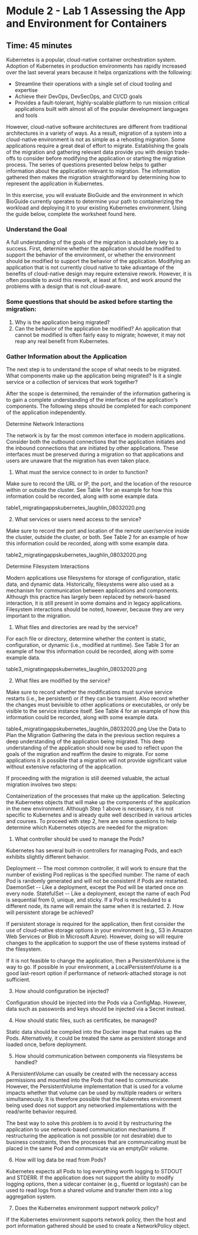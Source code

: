 # Module 2 - Lab 1 Assessing the App and Environment for Containers

## Time: 45 minutes

Kubernetes is a popular, cloud-native container orchestration system. Adoption of Kubernetes in production environments has rapidly increased over the last several years because it helps organizations with the following:

- Streamline their operations with a single set of cloud tooling and expertise
- Achieve their DevOps, DevSecOps, and CI/CD goals
- Provides a fault-tolerant, highly-scalable platform to run mission critical applications built with almost all of the popular development languages and tools

However, cloud-native software architectures are different from traditional architectures in a variety of ways. As a result, migration of a system into a cloud-native environment is not as simple as a rehosting migration. Some applications require a great deal of effort to migrate. Establishing the goals of the migration and gathering relevant data provide you with design trade-offs to consider before modifying the application or starting the migration process. The series of questions presented below helps to gather information about the application relevant to migration. The information gathered then makes the migration straightforward by determining how to represent the application in Kubernetes.

In this exercise, you will evaluate BioGuide and the environment in which BioGuide currently operates to determine your path to containerizing the workload and deploying it to your existing Kubernetes environment. Using the guide below, complete the worksheet found here.

### Understand the Goal

A full understanding of the goals of the migration is absolutely key to a success. First, determine whether the application should be modified to support the behavior of the environment, or whether the environment should be modified to support the behavior of the application. Modifying an application that is not currently cloud native to take advantage of the benefits of cloud-native design may require extensive rework. However, it is often possible to avoid this rework, at least at first, and work around the problems with a design that is not cloud-aware.

### Some questions that should be asked before starting the migration:

1. Why is the application being migrated?
2. Can the behavior of the application be modified? An application that cannot be modified is often fairly easy to migrate; however, it may not reap any real benefit from Kubernetes.

### Gather Information about the Application

The next step is to understand the scope of what needs to be migrated. What components make up the application being migrated? Is it a single service or a collection of services that work together?

After the scope is determined, the remainder of the information gathering is to gain a complete understanding of the interfaces of the application's components. The following steps should be completed for each component of the application independently.

Determine Network Interactions

The network is by far the most common interface in modern applications. Consider both the outbound connections that the application initiates and the inbound connections that are initiated by other applications. These interfaces must be preserved during a migration so that applications and users are unaware that the migration has even taken place.

1. What must the service connect to in order to function?

Make sure to record the URL or IP, the port, and the location of the resource within or outside the cluster. See Table 1 for an example for how this information could be recorded, along with some example data.


table1_migratingappskubernetes_laughlin_08032020.png

2. What services or users need access to the service?

Make sure to record the port and location of the remote user/service inside the cluster, outside the cluster, or both. See Table 2 for an example of how this information could be recorded, along with some example data.

table2_migratingappskubernetes_laughlin_08032020.png

Determine Filesystem Interactions

Modern applications use filesystems for storage of configuration, static data, and dynamic data. Historically, filesystems were also used as a mechanism for communication between applications and components. Although this practice has largely been replaced by network-based interaction, it is still present in some domains and in legacy applications. Filesystem interactions should be noted, however, because they are very important to the migration.

1. What files and directories are read by the service?

For each file or directory, determine whether the content is static, configuration, or dynamic (i.e., modified at runtime). See Table 3 for an example of how this information could be recorded, along with some example data.


table3_migratingappskubernetes_laughlin_08032020.png

2. What files are modified by the service?

Make sure to record whether the modifications must survive service restarts (i.e., be persistent) or if they can be transient. Also record whether the changes must bevisible to other applications or executables, or only be visible to the service instance itself. See Table 4 for an example of how this information could be recorded, along with some example data.


table4_migratingappskubernetes_laughlin_08032020.png
Use the Data to Plan the Migration
Gathering the data in the previous section requires a deep understanding of the application being migrated. This deep understanding of the application should now be used to reflect upon the goals of the migration and reaffirm the desire to migrate. For some applications it is possible that a migration will not provide significant value without extensive refactoring of the application.

If proceeding with the migration is still deemed valuable, the actual migration involves two steps:

Containerization of the processes that make up the application.
Selecting the Kubernetes objects that will make up the components of the application in the new environment.
Although Step 1 above is necessary, it is not specific to Kubernetes and is already quite well described in various articles and courses. To proceed with step 2, here are some questions to help determine which Kubernetes objects are needed for the migration:

1. What controller should be used to manage the Pods?

Kubernetes has several built-in controllers for managing Pods, and each exhibits slightly different behavior.

Deployment -- The most common controller, it will work to ensure that the number of existing Pod replicas is the specified number. The name of each Pod is randomly generated and will not be consistent if Pods are restarted.
DaemonSet -- Like a deployment, except the Pod will be started once on every node.
StatefulSet -- Like a deployment, except the name of each Pod is sequential from 0, unique, and sticky. If a Pod is rescheduled to a different node, its name will remain the same when it is restarted.
2. How will persistent storage be achieved?

If persistent storage is required for the application, then first consider the use of cloud-native storage options in your environment (e.g., S3 in Amazon Web Services or Blob in Microsoft Azure). However, doing so will require changes to the application to support the use of these systems instead of the filesystem.

If it is not feasible to change the application, then a PersistentVolume is the way to go. If possible in your environment, a LocalPersistentVolume is a good last-resort option if performance of network-attached storage is not sufficient.

3. How should configuration be injected?

Configuration should be injected into the Pods via a ConfigMap. However, data such as passwords and keys should be injected via a Secret instead.

4. How should static files, such as certificates, be managed?

Static data should be compiled into the Docker image that makes up the Pods. Alternatively, it could be treated the same as persistent storage and loaded once, before deployment.

5. How should communication between components via filesystems be handled?

A PersistentVolume can usually be created with the necessary access permissions and mounted into the Pods that need to communicate. However, the PersistentVolume implementation that is used for a volume impacts whether that volume can be used by multiple readers or writers simultaneously. It is therefore possible that the Kubernetes environment being used does not support any networked implementations with the read/write behavior required.

The best way to solve this problem is to avoid it by restructuring the application to use network-based communication mechanisms. If restructuring the application is not possible (or not desirable) due to business constraints, then the processes that are communicating must be placed in the same Pod and communicate via an emptyDir volume.

6. How will log data be read from Pods?

Kubernetes expects all Pods to log everything worth logging to STDOUT and STDERR. If the application does not support the ability to modify logging options, then a sidecar container (e.g., fluentd or logstash) can be used to read logs from a shared volume and transfer them into a log aggregation system.

7. Does the Kubernetes environment support network policy?

If the Kubernetes environment supports network policy, then the host and port information gathered should be used to create a NetworkPolicy object.
